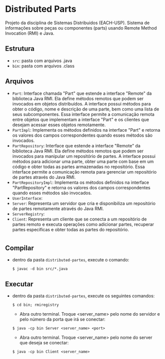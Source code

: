 # Distributed Parts

Projeto da disciplina de Sistemas Distribuidos (EACH-USP).  Sistema de informações sobre peças ou componentes (parts) usando Remote Method Invocation (RMI) e Java.

## Estrutura

- `src`: pasta com arquivos .java
- `bin`: pasta com arquivos .class

## Arquivos
- `Part`:
  Interface chamada "Part" que estende a interface "Remote" da biblioteca Java RMI. Ela define métodos remotos que podem ser invocados em objetos distribuídos. A interface possui métodos para obter o código, nome e descrição de uma parte, bem como uma lista de seus subcomponentes. Essa interface permite a comunicação remota entre objetos que implementam a interface "Part" e os clientes que desejam acessar esses objetos remotamente.
- `PartImpl`:
  Implementa os métodos definidos na interface "Part" e retorna os valores dos campos correspondentes quando esses métodos são invocados.
- `PartRepository`:
  Interface que estende a interface "Remote" da biblioteca Java RMI. Ela define métodos remotos que podem ser invocados para manipular um repositório de partes. A interface possui métodos para adicionar uma parte, obter uma parte com base em um código e obter todas as partes armazenadas no repositório. Essa interface permite a comunicação remota para gerenciar um repositório de partes através do Java RMI.
- `PartRepositoryImpl`:
  Implementa os métodos definidos na interface "PartRepository" e retorna os valores dos campos correspondentes quando esses métodos são invocados.
- `UserInterface`:
- `Server`:
  Representa um servidor que cria e disponibiliza um repositório de partes remotamente através do Java RMI.
- `ServerRegistry`:
- `Client`:
  Representa um cliente que se conecta a um repositório de partes remoto e executa operações como adicionar partes, recuperar partes específicas e obter todas as partes do repositório.


#
## Compilar
- dentro da pasta `distributed-partes`, execute o comando:
  ~~~ 
  $ javac -d bin src/*.java
  ~~~
## Executar
- dentro da pasta `distributed-partes`, execute os seguintes comandos:
  ~~~ 
  $ cd bin; rmiregistry
  ~~~
  - Abra outro terminal. Troque <server_name> pelo nome do servidor e <port> pelo número da porta que irá se conectar:
  ~~~
  $ java -cp bin Server <server_name> <port>
  ~~~
  - Abra outro terminal. Troque <server_name> pelo nome do server que deseja se conectar:
  ~~~
  $ java -cp bin Client <server_name>
  ~~~